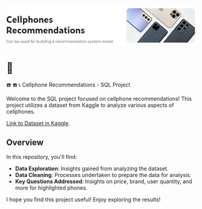 ![image](https://github.com/TetianaShchudla/CellphonesRecomendations/blob/main/image.png)

# :iphone:
:phone:
:telephone:
:telephone_receiver: Cellphone Recommendations - SQL Project

Welcome to the SQL project focused on cellphone recommendations! This project utilizes a dataset from Kaggle to analyze various aspects of cellphones.

[Link to Dataset in Kaggle](https://www.kaggle.com/datasets/meirnizri/cellphones-recommendations?resource=download).

## Overview
In this repository, you'll find:

- __Data Exploration__: Insights gained from analyzing the dataset.
- __Data Cleaning__: Processes undertaken to prepare the data for analysis.
- __Key Questions Addressed__: Insights on price, brand, user quantity, and more for highlighted phones.

I hope you find this project useful! Enjoy exploring the results!

